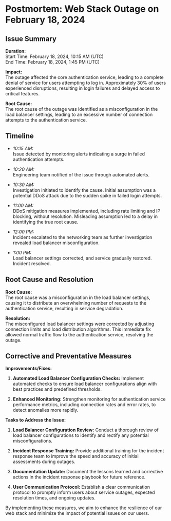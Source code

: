 # Postmortem: Web Stack Outage on February 18, 2024

## Issue Summary

**Duration:**  
Start Time: February 18, 2024, 10:15 AM (UTC)  
End Time: February 18, 2024, 1:45 PM (UTC)

**Impact:**  
The outage affected the core authentication service, leading to a complete denial of service for users attempting to log in. Approximately 30% of users experienced disruptions, resulting in login failures and delayed access to critical features.

**Root Cause:**  
The root cause of the outage was identified as a misconfiguration in the load balancer settings, leading to an excessive number of connection attempts to the authentication service.

## Timeline

- *10:15 AM:*  
  Issue detected by monitoring alerts indicating a surge in failed authentication attempts.

- *10:20 AM:*  
  Engineering team notified of the issue through automated alerts.

- *10:30 AM:*  
  Investigation initiated to identify the cause. Initial assumption was a potential DDoS attack due to the sudden spike in failed login attempts.

- *11:00 AM:*  
  DDoS mitigation measures implemented, including rate limiting and IP blocking, without resolution. Misleading assumption led to a delay in identifying the true root cause.

- *12:00 PM:*  
  Incident escalated to the networking team as further investigation revealed load balancer misconfiguration.

- *1:00 PM:*  
  Load balancer settings corrected, and service gradually restored. Incident resolved.

## Root Cause and Resolution

**Root Cause:**  
The root cause was a misconfiguration in the load balancer settings, causing it to distribute an overwhelming number of requests to the authentication service, resulting in service degradation.

**Resolution:**  
The misconfigured load balancer settings were corrected by adjusting connection limits and load distribution algorithms. This immediate fix allowed normal traffic flow to the authentication service, resolving the outage.

## Corrective and Preventative Measures

**Improvements/Fixes:**  

1. **Automated Load Balancer Configuration Checks:** Implement automated checks to ensure load balancer configurations align with best practices and predefined thresholds.

2. **Enhanced Monitoring:** Strengthen monitoring for authentication service performance metrics, including connection rates and error rates, to detect anomalies more rapidly.

**Tasks to Address the Issue:**  

1. **Load Balancer Configuration Review:** Conduct a thorough review of load balancer configurations to identify and rectify any potential misconfigurations.

2. **Incident Response Training:** Provide additional training for the incident response team to improve the speed and accuracy of initial assessments during outages.
3. **Documentation Update:** Document the lessons learned and corrective actions in the incident response playbook for future reference.
4. **User Communication Protocol:** Establish a clear communication protocol to promptly inform users about service outages, expected resolution times, and ongoing updates.

By implementing these measures, we aim to enhance the resilience of our web stack and minimize the impact of potential issues on our users.
